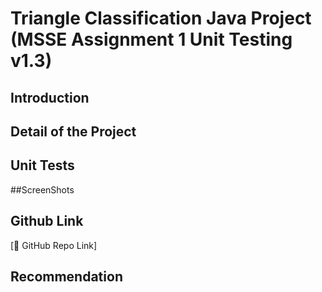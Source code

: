 # Triangle Classification Java Project (MSSE Assignment 1 Unit Testing v1.3)

## Introduction

## Detail of the Project

## Unit Tests

##ScreenShots

## Github Link

[🔗 GitHub Repo Link]

## Recommendation
